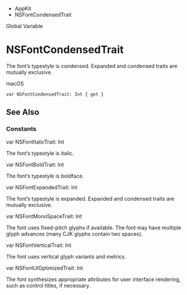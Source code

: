 

- AppKit
-  NSFontCondensedTrait 

Global Variable

# NSFontCondensedTrait

The font’s typestyle is condensed. Expanded and condensed traits are mutually exclusive.

macOS

``` source
var NSFontCondensedTrait: Int { get }
```

## See Also

### Constants

var NSFontItalicTrait: Int

The font’s typestyle is italic.

var NSFontBoldTrait: Int

The font’s typestyle is boldface.

var NSFontExpandedTrait: Int

The font’s typestyle is expanded. Expanded and condensed traits are mutually exclusive.

var NSFontMonoSpaceTrait: Int

The font uses fixed-pitch glyphs if available. The font may have multiple glyph advances (many CJK glyphs contain two spaces).

var NSFontVerticalTrait: Int

The font uses vertical glyph variants and metrics.

var NSFontUIOptimizedTrait: Int

The font synthesizes appropriate attributes for user interface rendering, such as control titles, if necessary.

